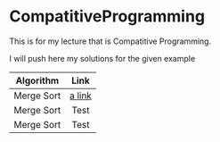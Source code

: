 # CompatitiveProgramming
This is for my lecture that is Compatitive Programming.

I will push here my solutions for the given example

|Algorithm        | Link            |
| --------------- |:---------------:|
| Merge Sort      | [a link](https://github.com/selmanalpdundar/CompatitiveProgramming/blob/master/Algorithms/MergeSort.cpp)             |
| Merge Sort      |Test             |
| Merge Sort      |Test             |
